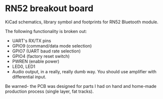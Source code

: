 RN52 breakout board
=======================

KiCad schematics, library symbol and footprints for RN52 Bluetooth module.

The following functionality is broken out:
* UART's RX/TX pins
* GPIO9 (command/data mode selection)
* GPIO7 (UART baud rate selection)
* GPIO4 (factory reset switch)
* PWREN (enable power)
* LED0, LED1
* Audio output, in a really, really dumb way. You should use amplifier with differential input.

Be warned- the PCB was designed for parts I had on hand and home-made production 
process (single layer, fat tracks).
